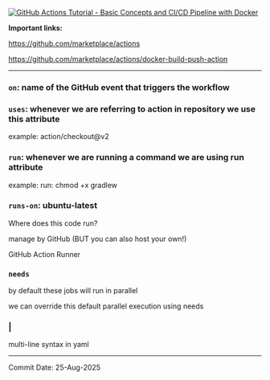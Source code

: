 

[![GitHub Actions Tutorial - Basic Concepts and CI/CD Pipeline with Docker](https://img.youtube.com/vi/R8_veQiYBjI/maxresdefault.jpg)](https://www.youtube.com/watch?v=R8_veQiYBjI)


**Important links:**

https://github.com/marketplace/actions

https://github.com/marketplace/actions/docker-build-push-action

---


### `on`: name of the GitHub event that triggers the workflow 


### `uses`: whenever we are referring to action in repository we use this attribute
example: action/checkout@v2

### `run`: whenever we are running a command we are using run attribute 
example: run: chmod +x gradlew 


### `runs-on`: ubuntu-latest
Where does this code run?

manage by GitHub (BUT you can also host your own!)

GitHub Action Runner



### `needs`
by default these jobs will run in parallel 

we can override this default parallel execution using needs


### | 
multi-line syntax in yaml







---









Commit Date: 25-Aug-2025
